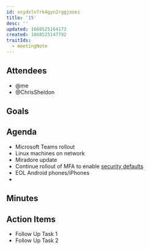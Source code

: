 ```yaml
---
id: xcydxlv7rk4gyn2rggjxoei
title: '15'
desc: ''
updated: 1668525164173
created: 1668525147792
traitIds:
  - meetingNote
---
```


## Attendees

- @me
- @ChrisSheldon

## Goals
<!-- Main objectives of the meeting -->

## Agenda
<!-- Agenda to be covered in the meeting -->
- Microsoft Teams rollout
- Linux machines on network
- Miradore update
- Continue rollout of MFA to enable [security defaults](https://learn.microsoft.com/en-us/azure/active-directory/fundamentals/concept-fundamentals-security-defaults)
- EOL Android phones/iPhones
-

## Minutes
<!-- Notes of discussion occurring during the meeting -->

## Action Items
<!-- You can add any follow up items here. If they require more detail, you can use `Create Task Note` to create each follow up item as a separate note. -->

- Follow Up Task 1
- Follow Up Task 2
